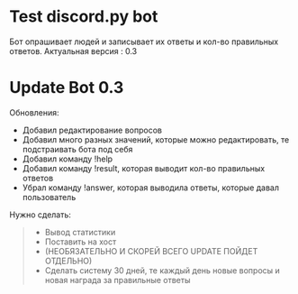 # Test discord.py bot

Бот опрашивает людей и записывает их ответы и кол-во правильных ответов.
Актуальная версия : 0.3

# Update Bot 0.3
Обновления:
  - Добавил редактирование вопросов
  - Добавил много разных значений,  которые можно редактировать, те подстраивать бота под себя
  - Добавил команду !help
  - Добавил команду !result, которая выводит кол-во правильных ответов
  - Убрал команду !answer, которая выводила ответы, которые давал пользователь
  
Нужно сделать:
>   - Вывод статистики
>   - Поставить на хост
>   - (НЕОБЯЗАТЕЛЬНО И СКОРЕЙ ВСЕГО UPDATE ПОЙДЕТ ОТДЕЛЬНО)
>   - Сделать систему 30 дней, те каждый день новые вопросы и новая награда за правильные ответы
